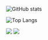 ![GitHub stats](https://github-readme-stats.vercel.app/api?username=kyana0818&show_icons=true&theme=tokyonight)

![Top Langs](https://github-readme-stats.vercel.app/api/top-langs/?username=kyana0818&hide=html,css&theme=tokyonight)

![](https://github-readme-stats.vercel.app/api?username=kyana0818&show_icons=true?&theme=dark)
![](https://github-readme-stats.vercel.app/api/top-langs/?username=kyana0818&theme=dark)
<!--
**kyana0818/kyana0818** is a ✨ _special_ ✨ repository because its `README.md` (this file) appears on your GitHub profile.

Here are some ideas to get you started:

- 🔭 I’m currently working on ...
- 🌱 I’m currently learning ...
- 👯 I’m looking to collaborate on ...
- 🤔 I’m looking for help with ...
- 💬 Ask me about ...
- 📫 How to reach me: ...
- 😄 Pronouns: ...
- ⚡ Fun fact: ...
-->
